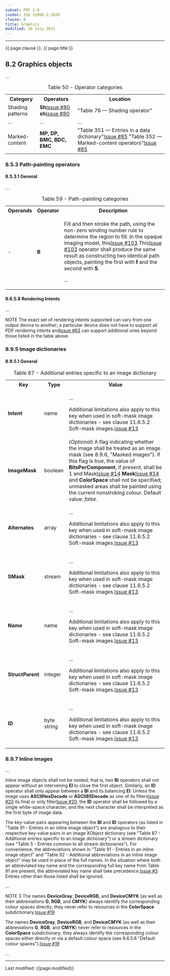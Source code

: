 ```yaml
---
subset: PDF 2.0
isodoc: ISO 32000-2:2020
clause: 8
title: Graphics
modified: 30 July 2021
---
```


<ul>
</ul>
<hr>

<link rel="stylesheet" href="../assets/iso-style.css">
<div class="isostyle">

<p class="fake-h1">{{ page.clause }}. {{ page.title }}</p>

<h2 id="H8.2">8.2 Graphics objects</h2>

<p>...</p>

<table>
  <caption id="Table50">Table 50 - Operator categories</caption>
  <tr>
    <th>Category</th>
    <th>Operators</th>
    <th>Location</th>
  </tr>
  <tr>
    <td>Shading patterns</td>
    <td>
    <span class="deleted-text"><b>Sh</b><span class="deleted-tooltiptext"><a href="https://github.com/pdf-association/pdf-issues/issues/80" target="_blank">Issue #80</a></span></span>
    <span class="new-text"><b>sh</b><span class="new-tooltiptext"><a href="https://github.com/pdf-association/pdf-issues/issues/80" target="_blank">Issue #80</a></span></span>
    </td>
    <td>"Table 76 — Shading operator"
    </td>
  </tr>
  <tr>
    <td>...</td>
    <td>...</td>
    <td>...</td>
  </tr>
  <tr>
    <td>Marked-content</td>
    <td><b>MP, DP, BMC, BDC, EMC</b></td>
    <td>
    <span class="deleted-text">"Table 351 — Entries in a data dictionary"<span class="deleted-tooltiptext"><a href="https://github.com/pdf-association/pdf-issues/issues/85" target="_blank">Issue #85</a></span></span>
    <span class="new-text">"Table 352 — Marked-content operators"<span class="new-tooltiptext"><a href="https://github.com/pdf-association/pdf-issues/issues/85" target="_blank">Issue #85</a></span></span>
    </td>
  </tr>
</table>

<h3 id="H8.5.3">8.5.3 Path-painting operators</h3>

<h4 id="H8.5.3.1">8.5.3.1 General</h4>

<p>...</p>

<table>
  <caption id="Table59">Table 59 - Path-painting categories</caption>
  <tr>
    <th>Operands</th>
    <th>Operator</th>
    <th>Description</th>
  </tr>
  <tr>
    <td>-</td>
    <td><b>B</b></td>
    <td>
    <p>Fill and then stroke the path, using the non-zero winding number rule to determine the region to fill.
    <span class="new-text">In the opaque imaging model, this<span class="new-tooltiptext"><a href="https://github.com/pdf-association/pdf-issues/issues/103" target="_blank">Issue #103</a></span></span>
    <span class="deleted-text">This<span class="deleted-tooltiptext"><a href="https://github.com/pdf-association/pdf-issues/issues/103" target="_blank">Issue #103</a></span></span> operator shall produce the same result
    as constructing two identical path objects, painting the first with <b>f</b> and the second with <b>S</b>.</p>
    <p>...</p>
    </td>
  </tr>
</table>


<h4 id="H8.6.5.8">8.6.5.8 Rendering Intents</h4>

<p>...</p>

<p>
NOTE The exact set of rendering intents supported can vary from one output device to another; a particular device
<span class="deleted-text">does not have to support all PDF rendering intents and<span class="deleted-tooltiptext"><a href="https://github.com/pdf-association/pdf-issues/issues/63" target="_blank">Issue #63</a></span></span>
can support additional ones beyond those listed in the table above.
</p>


<h3 id="H8.9.5">8.9.5 Image dictionaries</h3>


<h4 id="H8.9.5.1">8.9.5.1 General</h4>


<table>
  <caption id="Table87">Table 87 - Additional entries specific to an image dictionary</caption>
  <tr>
    <th>Key</th>
    <th>Type</th>
    <th>Value</th>
  </tr>
  <tr>
    <td><b>Intent</b></td>
    <td>name</td>
    <td>
    	<p>...</p>
    	<p><span class="new-text">Additional limitations also apply to this key when used in soft-mask image dictionaries - see clause 11.6.5.2
    	Soft-mask images.<span class="new-tooltiptext"><a href="https://github.com/pdf-association/pdf-issues/issues/13" target="_blank">Issue #13</a></span></span></p>
    </td>
  </tr>
  <tr>
    <td><b>ImageMask</b></td>
    <td>boolean</td>
    <td>(<i>Optional</i>) A flag indicating whether the image shall be treated as an image mask (see 8.9.6, "Masked images"). If this flag is <i>true</i>,
    the value of <b>BitsPerComponent</b>, if present, shall be 1 and <span class="deleted-text">Mask<span class="deleted-tooltiptext"><a href="https://github.com/pdf-association/pdf-issues/issues/14" target="_blank">Issue #14</a></span></span>
    <span class="new-text"><b>Mask</b><span class="new-tooltiptext"><a href="https://github.com/pdf-association/pdf-issues/issues/14" target="_blank">Issue #14</a></span></span> and <b>ColorSpace</b> shall not be specified; unmasked areas shall be
    painted using the current nonstroking colour. Default value: <i>false</i>.
    </td>
  </tr>
  <tr>
    <td><b>Alternates</b></td>
    <td>array</td>
    <td>
    	<p>...</p>
    	<p><span class="new-text">Additional limitations also apply to this key when used in soft-mask image dictionaries - see clause 11.6.5.2
    Soft-mask images.<span class="new-tooltiptext"><a href="https://github.com/pdf-association/pdf-issues/issues/13" target="_blank">Issue #13</a></span></span></p></td>
  </tr>
  <tr>
    <td><b>SMask</b></td>
    <td>stream</td>
    <td><p>...</p><p><span class="new-text">Additional limitations also apply to this key when used in soft-mask image dictionaries - see clause 11.6.5.2
    Soft-mask images.<span class="new-tooltiptext"><a href="https://github.com/pdf-association/pdf-issues/issues/13" target="_blank">Issue #13</a></span></span></p></td>
  </tr>
  <tr>
    <td><b>Name</b></td>
    <td>name</td>
    <td><p>...</p><p><span class="new-text">Additional limitations also apply to this key when used in soft-mask image dictionaries - see clause 11.6.5.2
    Soft-mask images.<span class="new-tooltiptext"><a href="https://github.com/pdf-association/pdf-issues/issues/13" target="_blank">Issue #13</a></span></span></p></td>
  </tr>
  <tr>
    <td><b>StructParent</b></td>
    <td>integer</td>
    <td><p>...</p><p><span class="new-text">Additional limitations also apply to this key when used in soft-mask image dictionaries - see clause 11.6.5.2
    Soft-mask images.<span class="new-tooltiptext"><a href="https://github.com/pdf-association/pdf-issues/issues/13" target="_blank">Issue #13</a></span></span></p></td>
  </tr>
  <tr>
    <td><b>ID</b></td>
    <td>byte string</td>
    <td><p>...</p><p><span class="new-text">Additional limitations also apply to this key when used in soft-mask image dictionaries - see clause 11.6.5.2
    Soft-mask images.<span class="new-tooltiptext"><a href="https://github.com/pdf-association/pdf-issues/issues/13" target="_blank">Issue #13</a></span></span></p></td>
  </tr>
</table>


<h3 id="H8.9.7">8.9.7 Inline images</h3>


<p>...</p>

<p>
Inline image objects shall not be nested; that is, two <b>BI</b> operators shall not appear without an intervening <b>EI</b> to close the first object.
Similarly, an <b>ID</b> operator shall only appear between a <b>BI</b> and its balancing <b>EI</b>. Unless the image uses <b>ASCIIHexDecode</b> or
<b>ASCII85Decode</b> as <span class="deleted-text">one of its filters<span class="deleted-tooltiptext"><a href="https://github.com/pdf-association/pdf-issues/issues/20" target="_blank">Issue #20</a></span></span>
<span class="new-text">its final or only filter<span class="new-tooltiptext"><a href="https://github.com/pdf-association/pdf-issues/issues/20" target="_blank">Issue #20</a></span></span>, the <b>ID</b> operator shall be followed by a
single white-space character, and the next character shall be interpreted as the first byte of image data.
</p>

<p>
The key-value pairs appearing between the <b>BI</b> and <b>ID</b> operators (as listed in "Table 91 - Entries in an inline
image object") are analogous to their respective key-value pairs in an image XObject dictionary (see "Table 87 - Additional
entries specific to an image dictionary") or a stream dictionary (see "Table 5 - Entries common to all stream dictionaries").
For convenience, the abbreviations shown in "Table 91 - Entries in an inline image object" and "Table 92 - Additional
abbreviations in an inline image object" may be used in place of the full names. <span class="new-text">In the situation where
both an abbreviated key name and the corresponding full key name from Table 91 are present, the abbreviated key name shall take
precedence.<span class="new-tooltiptext"><a href="https://github.com/pdf-association/pdf-issues/issues/3" target="_blank">Issue #3</a></span></span> Entries other than those listed shall be ignored.
</p>

<p>...</p>

<p>
<span class="deleted-text">NOTE 3 The names <b>DeviceGray</b>, <b>DeviceRGB</b>, and <b>DeviceCMYK</b> (as well as their abbreviations <b>G</b>, <b>RGB</b>, and <b>CMYK</b>) always
identify the corresponding colour spaces directly; they never refer to resources in the <b>ColorSpace</b> subdictionary.<span class="deleted-tooltiptext"><a href="https://github.com/pdf-association/pdf-issues/issues/19" target="_blank">Issue #19</a></span></span>


<span class="new-text">The names <b>DeviceGray</b>, <b>DeviceRGB</b>, and <b>DeviceCMYK</b> (as well as their abbreviations <b>G</b>, <b>RGB</b>, and <b>CMYK</b>) never refer to
resources in the <b>ColorSpace</b> subdictionary; they always identify the corresponding colour spaces either directly or via a default colour space (see
8.6.5.6 "Default colour spaces").<span class="new-tooltiptext"><a href="https://github.com/pdf-association/pdf-issues/issues/19" target="_blank">Issue #19</a></span></span>
</p>

<p>...</p>

</div>


<hr>
<p class="footnote">Last modified: {{page.modified}}</p>
